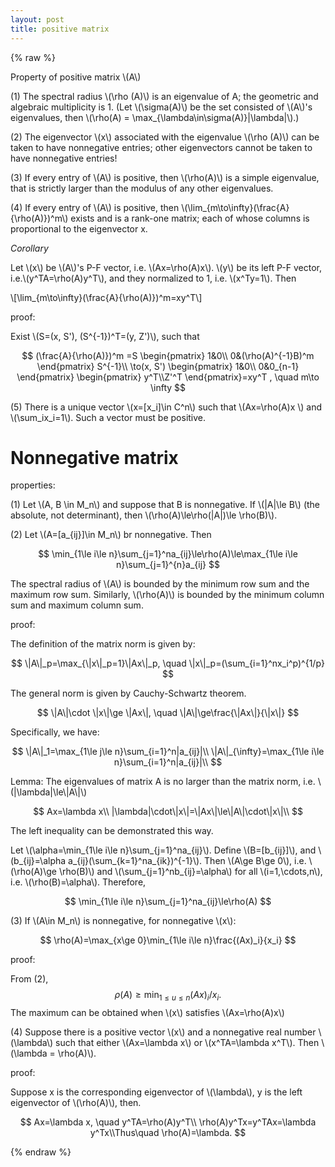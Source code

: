 ```yaml
---
layout: post
title: positive matrix
---
```


{% raw %}

Property of positive matrix \\(A\\)

<!--more-->

(1) The spectral radius \\(\rho (A)\\) is an eigenvalue of A; the geometric and algebraic multiplicity is 1. (Let \\(\sigma(A)\\) be the set consisted of \\(A\\)'s eigenvalues, then \\(\rho(A) = \max_{\lambda\in\sigma(A)}\|\lambda\|\\).)

(2) The eigenvector \\(x\\) associated with the eigenvalue \\(\rho (A)\\) can be taken to have nonnegative entries; other eigenvectors cannot be taken to have nonnegative entries!

(3) If every entry of \\(A\\) is positive, then \\(\rho(A)\\) is a simple eigenvalue, that is strictly larger than the modulus of any other eigenvalues.

(4) If every entry of \\(A\\) is positive, then \\(\lim_{m\to\infty}(\frac{A}{\rho(A)})^m\\) exists and is a rank-one matrix; each of whose columns is proportional to the eigenvector x.



*Corollary*

Let \\(x\\) be \\(A\\)'s P-F vector, i.e. \\(Ax=\rho(A)x\\). \\(y\\) be its left P-F vector, i.e.\\(y^TA=\rho(A)y^T\\), and they normalized to 1, i.e. \\(x^Ty=1\\). Then 

\\[\lim_{m\to\infty}(\frac{A}{\rho(A)})^m=xy^T\\] 

proof:

Exist \\(S=(x, S'), (S^{-1})^T=(y, Z')\\), such that 

$$
(\frac{A}{\rho(A)})^m =S
\begin{pmatrix}
1&0\\
0&(\rho(A)^{-1}B)^m
\end{pmatrix}
S^{-1}\\
\to(x, S')
\begin{pmatrix}
1&0\\
0&0_{n-1}
\end{pmatrix}
\begin{pmatrix}
y^T\\Z'^T
\end{pmatrix}=xy^T , \quad m\to \infty
$$

(5) There is a unique vector \\(x=[x_i]\in C^n\\) such that \\(Ax=\rho(A)x \\) and \\(\sum_ix_i=1\\). Such a vector must be positive.

# Nonnegative matrix

properties:

(1) Let \\(A, B \in M_n\\) and suppose that B is nonnegative. If \\(\|A\|\le B\\) (the absolute, not determinant), then \\(\rho(A)\le\rho(\|A\|)\le \rho(B)\\).

(2) Let \\(A=[a_{ij}]\in M_n\\) br nonnegative. Then 


$$
\min_{1\le i\le n}\sum_{j=1}^na_{ij}\le\rho(A)\le\max_{1\le i\le n}\sum_{j=1}^{n}a_{ij}
$$


The spectral radius of \\(A\\) is bounded by the minimum row sum and the maximum row sum. Similarly, \\(\rho(A)\\) is bounded by the minimum column sum and maximum column sum.

proof:

The definition of the matrix norm is given by:

$$
\|A\|_p=\max_{\|x\|_p=1}\|Ax\|_p, \quad \|x\|_p=(\sum_{i=1}^nx_i^p)^{1/p}
$$

The general norm is given by Cauchy-Schwartz theorem. 

$$
\|A\|\cdot \|x\|\ge \|Ax\|, \quad
\|A\|\ge\frac{\|Ax\|}{\|x\|}
$$

Specifically, we have:

$$
\|A\|_1=\max_{1\le j\le n}\sum_{i=1}^n|a_{ij}|\\
\|A\|_{\infty}=\max_{1\le i\le n}\sum_{i=1}^n|a_{ij}|\\
$$

Lemma: The eigenvalues of matrix A is no larger than the matrix norm, i.e. \\(\|\lambda\|\le\\|A\\|\\)

$$
Ax=\lambda x\\
|\lambda|\cdot\|x\|=\|Ax\|\le\|A\|\cdot\|x\|\\
$$

The left inequality can be demonstrated this way.

Let \\(\alpha=\min_{1\le i\le n}\sum_{j=1}^na_{ij}\\). Define \\(B=[b_{ij}]\\), and \\(b_{ij}=\alpha a_{ij}(\sum_{k=1}^na_{ik})^{-1}\\). Then \\(A\ge B\ge 0\\), i.e. \\(\rho(A)\ge \rho(B)\\) and \\(\sum_{j=1}^nb_{ij}=\alpha\\) for all \\(i=1,\cdots,n\\), i.e. \\(\rho(B)=\alpha\\). Therefore, 


$$
\min_{1\le i\le n}\sum_{j=1}^na_{ij}\le\rho(A)
$$

(3) If \\(A\in M_n\\) is nonnegative, for nonnegative \\(x\\):


$$
\rho(A)=\max_{x\ge 0}\min_{1\le i\le n}\frac{(Ax)_i}{x_i}
$$

proof:

From (2), 
$$
\rho(A)\ge \min_{1\le u\le n}(Ax)_i/x_i.
$$
The maximum can be obtained when \\(x\\) satisfies \\(Ax=\rho(A)x\\)

(4) Suppose there is a positive vector \\(x\\) and a nonnegative real number \\(\lambda\\) such that either \\(Ax=\lambda x\\) or \\(x^TA=\lambda x^T\\). Then \\(\lambda = \rho(A)\\).

proof: 

Suppose x is the corresponding eigenvector of \\(\lambda\\), y is the left eigenvector of \\(\rho(A)\\), then. 

$$
Ax=\lambda x, \quad y^TA=\rho(A)y^T\\
\rho(A)y^Tx=y^TAx=\lambda y^Tx\\Thus\quad \rho(A)=\lambda.
$$



{% endraw %}